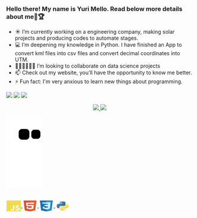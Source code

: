 ### Hello there! My name is Yuri Mello. Read below more details about me📍🏆





- ☀️ I’m currently working on a engineering company, making solar projects and producing codes to automate stages.  
- 💻 I’m deepening my knowledge in Python. I have finished an App to convert kml files into csv files and convert  decimal coordinates into UTM.
- 🧍‍♂️🧍‍♂️🧍‍♂️ I’m looking to collaborate on data science projects
- 📫 Check out my website, you'll have the opportunity to know me better.  
- ⚡ Fun fact: I'm very anxious to learn new things about programming. 

<div> 

  <a href="https://yurimello.epizy.com/" target="_blank"><img src="https://img.shields.io/website-up-down-green-red/http/monip.org.svg" target="_blank"></a>
 	<a href = "mailto:yurimello29@gmail.com"><img src="https://img.shields.io/badge/-Gmail-%23333?style=for-the-badge&logo=gmail&logoColor=white" target="_blank"></a>
  <a href="https://www.linkedin.com/in/yuri-mello-a9b6b2190/" target="_blank"><img src="https://img.shields.io/badge/-LinkedIn-%230077B5?style=for-the-badge&logo=linkedin&logoColor=white" target="_blank"></a> 
 
 
 
</div>
<div align="center">
  
  <a href="https://github.com/YuriMelloFiles">
  <img height="180em" src="https://github-readme-stats.vercel.app/api?username=YuriMelloFiles&show_icons=true&theme=black&include_all_commits=true&count_private=true"/>
  <img height="150em" src="https://github-readme-stats.vercel.app/api/top-langs/?username=YuriMelloFiles&layout=compact&langs_count=7&theme=black"/>

</div>


![Snake animation](https://github.com/YuriMelloFiles/YuriMelloFiles/blob/output/github-contribution-grid-snake.svg)


  
  <div style="display: inline_block"><br>
  <img align="center" alt="Yuri-Js" height="30" width="40" src="https://raw.githubusercontent.com/devicons/devicon/master/icons/javascript/javascript-plain.svg">
  <img align="center" alt="Yuri-HTML" height="30" width="40" src="https://raw.githubusercontent.com/devicons/devicon/master/icons/html5/html5-original.svg">
  <img align="center" alt="Yuri-CSS" height="30" width="40" src="https://raw.githubusercontent.com/devicons/devicon/master/icons/css3/css3-original.svg">
  <img align="center" alt="Yuri-Python" height="30" width="40" src="https://raw.githubusercontent.com/devicons/devicon/master/icons/python/python-original.svg">
  
  
</div>

